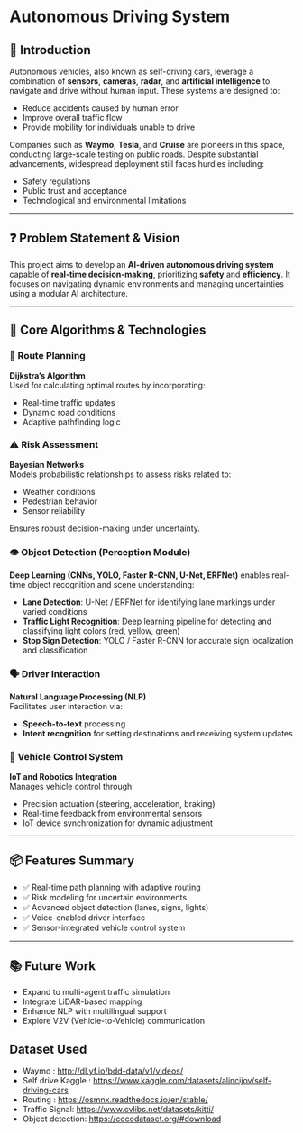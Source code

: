 # Autonomous Driving System

## 📌 Introduction

Autonomous vehicles, also known as self-driving cars, leverage a combination of **sensors**, **cameras**, **radar**, and **artificial intelligence** to navigate and drive without human input. These systems are designed to:

- Reduce accidents caused by human error  
- Improve overall traffic flow  
- Provide mobility for individuals unable to drive  

Companies such as **Waymo**, **Tesla**, and **Cruise** are pioneers in this space, conducting large-scale testing on public roads. Despite substantial advancements, widespread deployment still faces hurdles including:

- Safety regulations  
- Public trust and acceptance  
- Technological and environmental limitations  

---

## ❓ Problem Statement & Vision

This project aims to develop an **AI-driven autonomous driving system** capable of **real-time decision-making**, prioritizing **safety** and **efficiency**. It focuses on navigating dynamic environments and managing uncertainties using a modular AI architecture.

---

## 🔧 Core Algorithms & Technologies

### 📍 Route Planning
**Dijkstra’s Algorithm**  
Used for calculating optimal routes by incorporating:
- Real-time traffic updates  
- Dynamic road conditions  
- Adaptive pathfinding logic  

### ⚠️ Risk Assessment
**Bayesian Networks**  
Models probabilistic relationships to assess risks related to:
- Weather conditions  
- Pedestrian behavior  
- Sensor reliability  

Ensures robust decision-making under uncertainty.

### 👁️ Object Detection (Perception Module)
**Deep Learning (CNNs, YOLO, Faster R-CNN, U-Net, ERFNet)** enables real-time object recognition and scene understanding:
- **Lane Detection**: U-Net / ERFNet for identifying lane markings under varied conditions  
- **Traffic Light Recognition**: Deep learning pipeline for detecting and classifying light colors (red, yellow, green)  
- **Stop Sign Detection**: YOLO / Faster R-CNN for accurate sign localization and classification  

### 🗣️ Driver Interaction
**Natural Language Processing (NLP)**  
Facilitates user interaction via:
- **Speech-to-text** processing  
- **Intent recognition** for setting destinations and receiving system updates  

### 🚗 Vehicle Control System
**IoT and Robotics Integration**  
Manages vehicle control through:
- Precision actuation (steering, acceleration, braking)  
- Real-time feedback from environmental sensors  
- IoT device synchronization for dynamic adjustment  

---

## 📦 Features Summary

- ✅ Real-time path planning with adaptive routing  
- ✅ Risk modeling for uncertain environments  
- ✅ Advanced object detection (lanes, signs, lights)  
- ✅ Voice-enabled driver interface  
- ✅ Sensor-integrated vehicle control system  

---

## 📚 Future Work

- Expand to multi-agent traffic simulation  
- Integrate LiDAR-based mapping  
- Enhance NLP with multilingual support  
- Explore V2V (Vehicle-to-Vehicle) communication

## Dataset Used

- Waymo : http://dl.yf.io/bdd-data/v1/videos/
- Self drive Kaggle : https://www.kaggle.com/datasets/alincijov/self-driving-cars
- Routing : https://osmnx.readthedocs.io/en/stable/
- Traffic Signal: https://www.cvlibs.net/datasets/kitti/
- Object detection: https://cocodataset.org/#download

